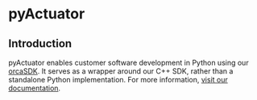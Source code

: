 # pyActuator

## Introduction

pyActuator enables customer software development in Python using our [orcaSDK](https://github.com/IrisDynamics/orcaSDK). It serves as a wrapper around our C++ SDK, rather than a standalone Python implementation. For more information, [visit our documentation](https://github.com/IrisDynamics/orcaSDK/blob/main/README.md).
